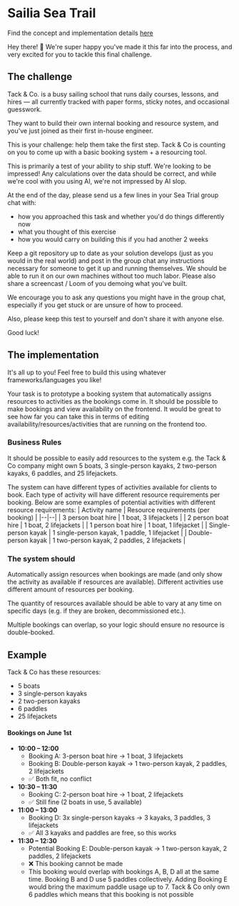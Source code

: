 # Sailia Sea Trail

Find the concept and implementation details [here](./docs/Concept.md)
  
Hey there! 👋 We're super happy you've made it this far into the process, and very excited for you to tackle this final challenge.  
  
## The challenge  
  
Tack & Co. is a busy sailing school that runs daily courses, lessons, and hires — all currently tracked with paper forms, sticky notes, and occasional guesswork.  
  
They want to build their own internal booking and resource system, and you've just joined as their first in-house engineer.  
  
This is your challenge: help them take the first step. Tack & Co is counting on you to come up with a basic booking system + a resourcing tool.  
  
This is primarily a test of your ability to ship stuff. We're looking to be impressed! Any calculations over the data should be correct, and while we're cool with you using AI, we're not impressed by AI slop.  
  
At the end of the day, please send us a few lines in your Sea Trial group chat with:  
- how you approached this task and whether you'd do things differently now  
- what you thought of this exercise  
- how you would carry on building this if you had another 2 weeks  
  
Keep a git repository up to date as your solution develops (just as you would in the real world) and post in the group chat any instructions necessary for someone to get it up and running themselves. We should be able to run it on our own machines without too much labor. Please also share a screencast / Loom of you demoing what you've built.  
  
We encourage you to ask any questions you might have in the group chat, especially if you get stuck or are unsure of how to proceed.  
  
Also, please keep this test to yourself and don't share it with anyone else.  
  
Good luck!  
  
## The implementation  
  
It's all up to you! Feel free to build this using whatever frameworks/languages you like!  
  
Your task is to prototype a booking system that automatically assigns resources to activities as the bookings come in. It should be possible to make bookings and view availability on the frontend. It would be great to see how far you can take this in terms of editing availability/resources/activities that are running on the frontend too. 
  
### Business Rules  
  
It should be possible to easily add resources to the system e.g. the Tack & Co company might own 5 boats, 3 single-person kayaks, 2 two-person kayaks,  6 paddles, and 25 lifejackets.

The system can have different types of activities available for clients to book. Each type of activity will have different resource requirements per booking. Below are some examples of potential activities with different resource requirements:
| Activity name | Resource requirements (per booking) |
|--|--|
| 3 person boat hire | 1 boat, 3 lifejackets |
| 2 person boat hire | 1 boat, 2 lifejackets |
| 1 person boat hire | 1 boat, 1 lifejacket |
| Single-person kayak | 1 single-person kayak, 1 paddle, 1 lifejacket |
| Double-person kayak | 1 two-person kayak, 2 paddles, 2 lifejackets |
  
### The system should
  
Automatically assign resources when bookings are made (and only show the activity as available if resources are available). Different activities use different amount of resources per booking.  
  
The quantity of resources available should be able to vary at any time on specific days (e.g. if they are broken, decommissioned etc.).

Multiple bookings can overlap, so your logic should ensure no resource is double-booked.

## Example

Tack & Co has these resources:
- 5 boats
- 3 single-person kayaks
- 2 two-person kayaks
- 6 paddles
- 25 lifejackets
    
#### Bookings on June 1st
- **10:00 – 12:00**
    - Booking A: 3-person boat hire → 1 boat, 3 lifejackets
    - Booking B: Double-person kayak → 1 two-person kayak, 2 paddles, 2 lifejackets
    - ✅ Both fit, no conflict
- **10:30 – 11:30**
    - Booking C: 2-person boat hire → 1 boat, 2 lifejackets
    - ✅ Still fine (2 boats in use, 5 available)
- **11:00 – 13:00**
    - Booking D: 3x single-person kayaks → 3 kayaks, 3 paddles, 3 lifejackets
    -   ✅ All 3 kayaks and paddles are free, so this works
- **11:30 – 12:30**
    - Potential Booking E: Double-person kayak → 1 two-person kayak, 2 paddles, 2 lifejackets
    - ❌ This booking cannot be made
    - This booking would overlap with bookings A, B, D all at the same time. Booking B and D use 5 paddles collectively. Adding Booking E would bring the maximum paddle usage up to 7. Tack & Co only own 6 paddles which means that this booking is not possible
